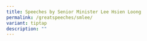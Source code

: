 ```yaml
---
title: Speeches by Senior Minister Lee Hsien Loong
permalink: /greatspeeches/smlee/
variant: tiptap
description: ""
---
```

